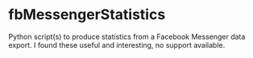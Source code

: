 # fbMessengerStatistics

Python script(s) to produce statistics from a Facebook Messenger data export. I found these useful and interesting, no support available.
